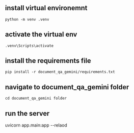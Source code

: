 ## install virtual environemnt

`python -m venv .venv`

## activate the virtual env

`.venv\Scripts\activate`

## install the requirements file

`pip install -r document_qa_gemini/requirements.txt`

## navigate to document_qa_gemini folder

`cd document_qa_gemini folder`

## run the server

uvicorn app.main:app --relaod
